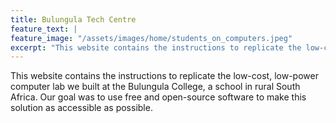 ```yaml
---
title: Bulungula Tech Centre
feature_text: |
feature_image: "/assets/images/home/students_on_computers.jpeg"
excerpt: "This website contains the instructions to replicate the low-cost, low-power computer lab we built at the Bulungula College, a school in rural South Africa. Our goal was to use free and open-source software to make this solution as accessible as possible."
---
```


This website contains the instructions to replicate the low-cost, low-power computer lab we built at the Bulungula College, a school in rural South Africa. Our goal was to use free and open-source software to make this solution as accessible as possible.

